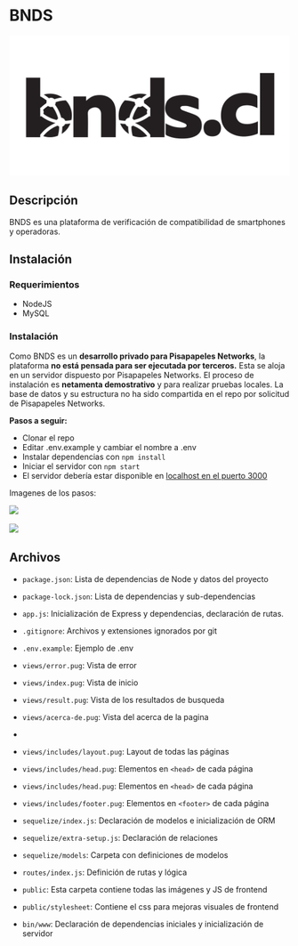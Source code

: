 # BNDS

![](public/images/logo.png)

## Descripción

BNDS es una plataforma de verificación de compatibilidad de smartphones y operadoras.

## Instalación

### Requerimientos
- NodeJS
- MySQL

### Instalación

Como BNDS es un **desarrollo privado para Pisapapeles Networks**, la plataforma **no está pensada para ser ejecutada por terceros.** Esta se aloja en un servidor dispuesto por Pisapapeles Networks. El proceso de instalación es **netamenta demostrativo** y para realizar pruebas locales. La base de datos y su estructura no ha sido compartida en el repo por solicitud de Pisapapeles Networks.

**Pasos a seguir:**

- Clonar el repo
- Editar .env.example y cambiar el nombre a .env
- Instalar dependencias con `npm install`
- Iniciar el servidor con `npm start`
- El servidor debería estar disponible en [localhost en el puerto 3000](http://localhost:3000)

Imagenes de los pasos:

![](https://static.pisapapeles.net/uploads/2020/12/df2a1143-c3fd-48b8-8a27-6f3ec98aa6b1.jpeg)

![](https://static.pisapapeles.net/uploads/2020/12/8c8cda09-d2a1-43fe-837d-31ada8dedf2d.jpeg)

## Archivos

- `package.json`: Lista de dependencias de Node y datos del proyecto
- `package-lock.json`: Lista de dependencias y sub-dependencias
- `app.js`: Inicialización de Express y dependencias, declaración de rutas.
- `.gitignore`: Archivos y extensiones ignorados por git
- `.env.example`: Ejemplo de .env

- `views/error.pug`: Vista de error
- `views/index.pug`: Vista de inicio
- `views/result.pug`: Vista de los resultados de busqueda
- `views/acerca-de.pug`: Vista del acerca de la pagina
- 
- `views/includes/layout.pug`: Layout de todas las páginas
- `views/includes/head.pug`: Elementos en `<head>` de cada página
- `views/includes/head.pug`: Elementos en `<head>` de cada página
- `views/includes/footer.pug`: Elementos en `<footer>` de cada página

- `sequelize/index.js`: Declaración de modelos e inicialización de ORM
- `sequelize/extra-setup.js`: Declaración de relaciones
- `sequelize/models`: Carpeta con definiciones de modelos

- `routes/index.js`: Definición de rutas y lógica

- `public`: Esta carpeta contiene todas las imágenes y JS de frontend
- `public/stylesheet`: Contiene el css para mejoras visuales de frontend


- `bin/www`: Declaración de dependencias iniciales y inicialización de servidor
